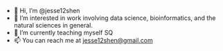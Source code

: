 - 👋 Hi, I’m @jesse12shen
- 👀 I’m interested in work involving data science, bioinformatics, and the natural sciences in general.
- 🌱 I’m currently teaching myself SQ
- 📫 You can reach me at jesse12shen@gmail.com

<!---
jesse12shen/jesse12shen is a ✨ special ✨ repository because its `README.md` (this file) appears on your GitHub profile.
You can click the Preview link to take a look at your changes.
--->
